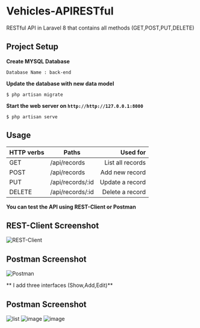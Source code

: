 # Vehicles-APIRESTful
RESTful API in Laravel 8 that contains all methods (GET,POST,PUT,DELETE)

## Project Setup

**Create MYSQL Database**

```console
Database Name : back-end
```

**Update the database with new data model**

```console
$ php artisan migrate
```

**Start the web server on `http://http://127.0.0.1:8000`**

```console
$ php artisan serve
```
## Usage

| HTTP verbs | Paths  | Used for |
| ---------- | ------ | --------:|
| GET | /api/records|List all records|
| POST | /api/records| Add new record|
| PUT | /api/records/:id |  Update a record |
| DELETE | /api/records/:id | Delete a record|

**You can test the API using REST-Client or Postman**

## REST-Client Screenshot
![REST-Client](https://user-images.githubusercontent.com/73910136/116829580-5a1c8b00-ab9c-11eb-8242-a5034184230f.png)
## Postman Screenshot
![Postman](https://user-images.githubusercontent.com/73910136/116829560-43763400-ab9c-11eb-90ee-9350224e15ac.png)

** I add three interfaces (Show,Add,Edit)**
## Postman Screenshot
![list](https://user-images.githubusercontent.com/73910136/116829590-6c96c480-ab9c-11eb-8938-222c87569884.png)
![image](https://user-images.githubusercontent.com/73910136/116834307-5b0de680-abb5-11eb-85fd-73e19c8a151d.png)
![image](https://user-images.githubusercontent.com/73910136/116834318-6b25c600-abb5-11eb-8e18-db742c334549.png)




